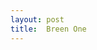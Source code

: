 ```yaml
---
layout: post
title:  Breen One
---
```

<html>
<head>
<title>

</title>
</head>
<body>
<!–-For All Of The Other Ones Too, Up There Where It Says title:  Breen One, that means that that is the title and that counts?-–>
</body>
</html>

